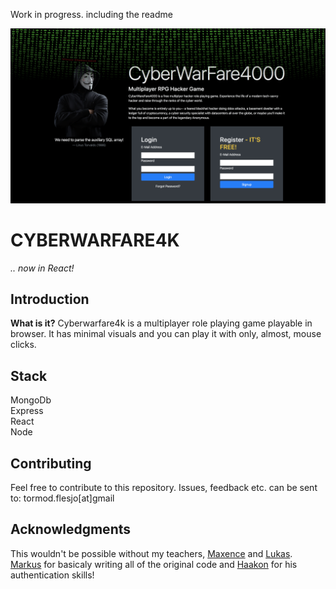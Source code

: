 Work in progress. including the readme

<img src="./chw4kscreenshot.png" width="800" height="auto">


# CYBERWARFARE4K

_.. now in React!_

## Introduction

**What is it?**
Cyberwarfare4k is a multiplayer role playing game playable in browser. It has minimal visuals and you can play it with only, almost, mouse clicks.

## Stack

MongoDb  
Express  
React  
Node

## Contributing

Feel free to contribute to this repository.
Issues, feedback etc. can be sent to:
tormod.flesjo[at]gmail

## Acknowledgments

This wouldn't be possible without my teachers, [Maxence](https://github.com/mc100s) and [Lukas](https://github.com/gisderdube).
[Markus](https://github.com/fenrew) for basicaly writing all of the original code and [Haakon](https://www.linkedin.com/in/haakon-foyen/) for his authentication skills!
